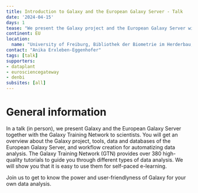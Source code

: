 ```yaml
---
title: Introduction to Galaxy and the European Galaxy Server - Talk
date: '2024-04-15'
days: 1
tease: "We present the Galaxy project and the European Galaxy Server with its features and applications for scientists"
continent: EU
location:
  name: "University of Freiburg, Bibliothek der Biometrie im Herderbau, Tennenbacher Str. 46, Raum 03.060, 79104 Freiburg"
contact: "Anika Erxleben-Eggenhofer"
tags: [talk]
supporters:
- dataplant
- eurosciencegateway
- denbi
subsites: [all]
---
```


# General information
In a talk (in person), we present Galaxy and the European Galaxy Server together with the Galaxy Training Network to scientists. You will get an overview about the Galaxy project, tools, data and databases of the European Galaxy Server, and workflow creation for automatizing data analysis. The Galaxy Training Network (GTN) provides over 380 high-quality tutorials to guide you through different types of data analysis. We will show you that it is easy to use them for self-paced e-learning. 

Join us to get to know the power and user-friendlyness of Galaxy for your own data analysis.
